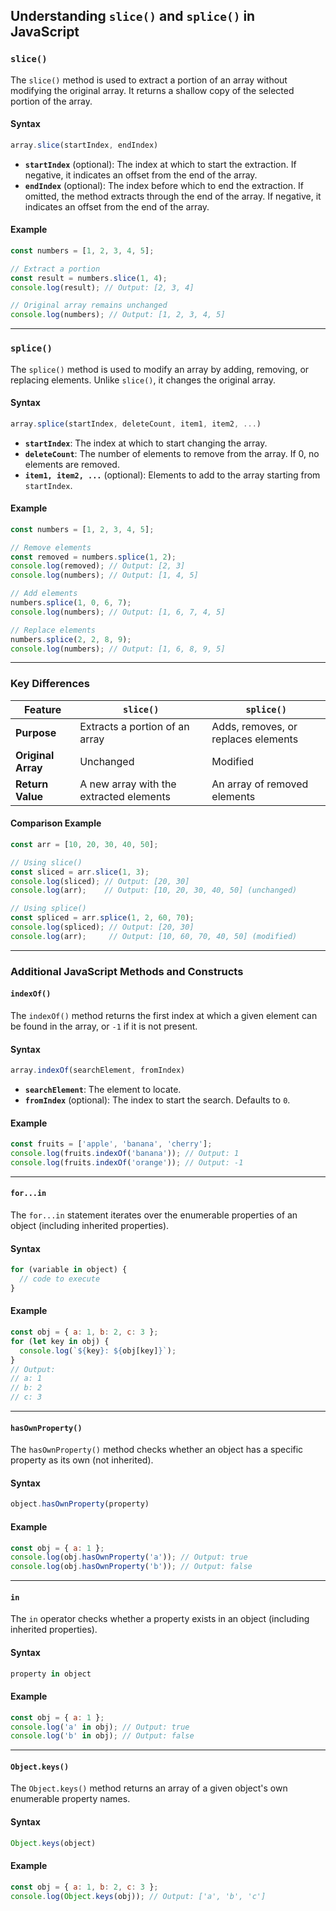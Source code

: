 ## Understanding `slice()` and `splice()` in JavaScript

### `slice()`

The `slice()` method is used to extract a portion of an array without modifying the original array. It returns a shallow copy of the selected portion of the array.

#### Syntax
```javascript
array.slice(startIndex, endIndex)
```

- **`startIndex`** (optional): The index at which to start the extraction. If negative, it indicates an offset from the end of the array.
- **`endIndex`** (optional): The index before which to end the extraction. If omitted, the method extracts through the end of the array. If negative, it indicates an offset from the end of the array.

#### Example
```javascript
const numbers = [1, 2, 3, 4, 5];

// Extract a portion
const result = numbers.slice(1, 4);
console.log(result); // Output: [2, 3, 4]

// Original array remains unchanged
console.log(numbers); // Output: [1, 2, 3, 4, 5]
```

---

### `splice()`

The `splice()` method is used to modify an array by adding, removing, or replacing elements. Unlike `slice()`, it changes the original array.

#### Syntax
```javascript
array.splice(startIndex, deleteCount, item1, item2, ...)
```

- **`startIndex`**: The index at which to start changing the array.
- **`deleteCount`**: The number of elements to remove from the array. If 0, no elements are removed.
- **`item1, item2, ...`** (optional): Elements to add to the array starting from `startIndex`.

#### Example
```javascript
const numbers = [1, 2, 3, 4, 5];

// Remove elements
const removed = numbers.splice(1, 2);
console.log(removed); // Output: [2, 3]
console.log(numbers); // Output: [1, 4, 5]

// Add elements
numbers.splice(1, 0, 6, 7);
console.log(numbers); // Output: [1, 6, 7, 4, 5]

// Replace elements
numbers.splice(2, 2, 8, 9);
console.log(numbers); // Output: [1, 6, 8, 9, 5]
```

---

### Key Differences
| Feature            | `slice()`                          | `splice()`                          |
|--------------------|-------------------------------------|-------------------------------------|
| **Purpose**        | Extracts a portion of an array     | Adds, removes, or replaces elements |
| **Original Array** | Unchanged                          | Modified                            |
| **Return Value**   | A new array with the extracted elements | An array of removed elements         |

#### Comparison Example
```javascript
const arr = [10, 20, 30, 40, 50];

// Using slice()
const sliced = arr.slice(1, 3);
console.log(sliced); // Output: [20, 30]
console.log(arr);    // Output: [10, 20, 30, 40, 50] (unchanged)

// Using splice()
const spliced = arr.splice(1, 2, 60, 70);
console.log(spliced); // Output: [20, 30]
console.log(arr);     // Output: [10, 60, 70, 40, 50] (modified)
```

---

### Additional JavaScript Methods and Constructs

#### `indexOf()`

The `indexOf()` method returns the first index at which a given element can be found in the array, or `-1` if it is not present.

#### Syntax
```javascript
array.indexOf(searchElement, fromIndex)
```

- **`searchElement`**: The element to locate.
- **`fromIndex`** (optional): The index to start the search. Defaults to `0`.

#### Example
```javascript
const fruits = ['apple', 'banana', 'cherry'];
console.log(fruits.indexOf('banana')); // Output: 1
console.log(fruits.indexOf('orange')); // Output: -1
```

---

#### `for...in`

The `for...in` statement iterates over the enumerable properties of an object (including inherited properties).

#### Syntax
```javascript
for (variable in object) {
  // code to execute
}
```

#### Example
```javascript
const obj = { a: 1, b: 2, c: 3 };
for (let key in obj) {
  console.log(`${key}: ${obj[key]}`);
}
// Output:
// a: 1
// b: 2
// c: 3
```

---

#### `hasOwnProperty()`

The `hasOwnProperty()` method checks whether an object has a specific property as its own (not inherited).

#### Syntax
```javascript
object.hasOwnProperty(property)
```

#### Example
```javascript
const obj = { a: 1 };
console.log(obj.hasOwnProperty('a')); // Output: true
console.log(obj.hasOwnProperty('b')); // Output: false
```

---

#### `in`

The `in` operator checks whether a property exists in an object (including inherited properties).

#### Syntax
```javascript
property in object
```

#### Example
```javascript
const obj = { a: 1 };
console.log('a' in obj); // Output: true
console.log('b' in obj); // Output: false
```

---

#### `Object.keys()`

The `Object.keys()` method returns an array of a given object's own enumerable property names.

#### Syntax
```javascript
Object.keys(object)
```

#### Example
```javascript
const obj = { a: 1, b: 2, c: 3 };
console.log(Object.keys(obj)); // Output: ['a', 'b', 'c']
